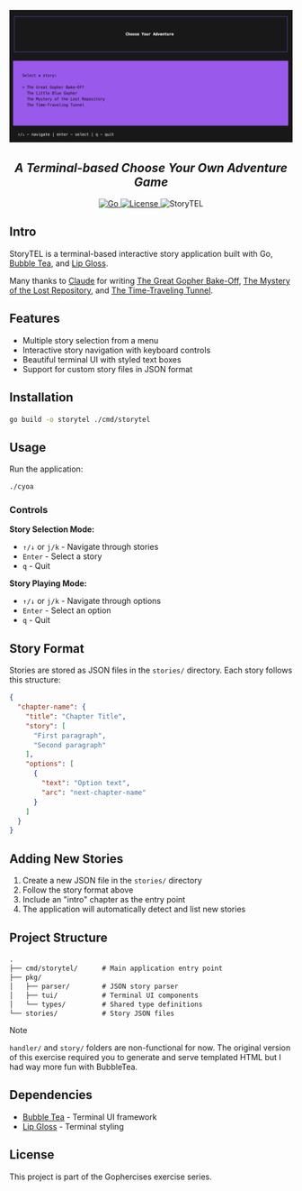![StoryTEL Logo](./logo.png)
<h2 align="center"><i>A Terminal-based Choose Your Own Adventure Game</i></h2>

<p align="center">
  <a href="https://golang.org/doc/go1.14">
    <img alt="Go" src="https://img.shields.io/github/go-mod/go-version/cdkini/Okra?style=flat-square"
  </a> 
  <a href="https://opensource.org/licenses/MIT">
    <img alt="License" src="https://img.shields.io/github/license/cdkini/Okra?color=red&style=flat-square"
  </a>
  <a>
    <img alt="StoryTEL" src="https://img.shields.io/badge/version-v1.0.0-yellow?style=flat-square"
  </a>
</p>



## Intro

StoryTEL is a terminal-based interactive story application built with Go, [Bubble Tea](https://github.com/charmbracelet/bubbletea), and [Lip Gloss](https://github.com/charmbracelet/lipgloss).

Many thanks to [Claude](https://www.anthropic.com/claude-code) for writing [The Great Gopher Bake-Off](./stories/bakeoff.json), [The Mystery of the Lost Repository](./stories/mystery.json), and [The Time-Traveling Tunnel](./stories/timetravel.json).

## Features

- Multiple story selection from a menu
- Interactive story navigation with keyboard controls
- Beautiful terminal UI with styled text boxes
- Support for custom story files in JSON format

## Installation

```bash
go build -o storytel ./cmd/storytel
```

## Usage

Run the application:
```bash
./cyoa
```

### Controls

**Story Selection Mode:**
- `↑/↓` or `j/k` - Navigate through stories
- `Enter` - Select a story
- `q` - Quit

**Story Playing Mode:**
- `↑/↓` or `j/k` - Navigate through options
- `Enter` - Select an option
- `q` - Quit

## Story Format

Stories are stored as JSON files in the `stories/` directory. Each story follows this structure:

```json
{
  "chapter-name": {
    "title": "Chapter Title",
    "story": [
      "First paragraph",
      "Second paragraph"
    ],
    "options": [
      {
        "text": "Option text",
        "arc": "next-chapter-name"
      }
    ]
  }
}
```

## Adding New Stories

1. Create a new JSON file in the `stories/` directory
2. Follow the story format above
3. Include an "intro" chapter as the entry point
4. The application will automatically detect and list new stories

## Project Structure

```
.
├── cmd/storytel/      # Main application entry point
├── pkg/
│   ├── parser/        # JSON story parser
│   ├── tui/           # Terminal UI components
│   └── types/         # Shared type definitions
└── stories/           # Story JSON files
```
> [!NOTE]
> `handler/` and `story/` folders are non-functional for now. The original version of this exercise required you to generate and serve templated HTML but I had way more fun with BubbleTea.

## Dependencies

- [Bubble Tea](https://github.com/charmbracelet/bubbletea) - Terminal UI framework
- [Lip Gloss](https://github.com/charmbracelet/lipgloss) - Terminal styling

## License

This project is part of the Gophercises exercise series.
